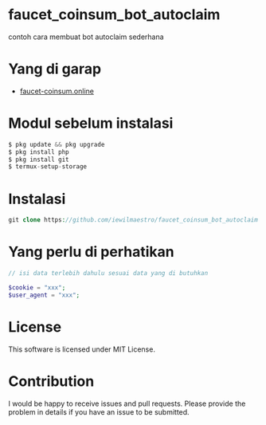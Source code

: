 # faucet_coinsum_bot_autoclaim
contoh cara membuat bot autoclaim sederhana

# Yang di garap
- [faucet-coinsum.online](https://faucet-coinsum.online/?r=65)

# Modul sebelum instalasi
```php
$ pkg update && pkg upgrade
$ pkg install php
$ pkg install git
$ termux-setup-storage
```

# Instalasi
```php
git clone https://github.com/iewilmaestro/faucet_coinsum_bot_autoclaim
```
# Yang perlu di perhatikan
```php
// isi data terlebih dahulu sesuai data yang di butuhkan

$cookie = "xxx";
$user_agent = "xxx";

```
# License
This software is licensed under MIT License.

# Contribution
I would be happy to receive issues and pull requests. Please provide the problem in details if you have an issue to be submitted.
